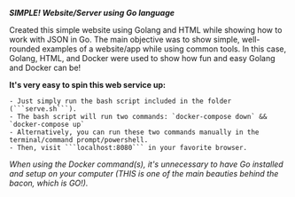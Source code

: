 ***SIMPLE! Website/Server using Go language***

Created this simple website using Golang and HTML while showing how to work with JSON in Go. 
The main objective was to show simple, well-rounded examples of a website/app while using common tools.
In this case, Golang, HTML, and Docker were used to show how fun and easy Golang and Docker can be! 

**It's very easy to spin this web service up:**

    - Just simply run the bash script included in the folder (```serve.sh```).
    - The bash script will run two commands: `docker-compose down` && `docker-compose up`
    - Alternatively, you can run these two commands manually in the terminal/command prompt/powershell. 
    - Then, visit ```localhost:8080``` in your favorite browser. 

*When using the Docker command(s), it's unnecessary to have Go installed and setup on your computer (THIS is one of the main beauties behind the bacon, which is GO!).*
